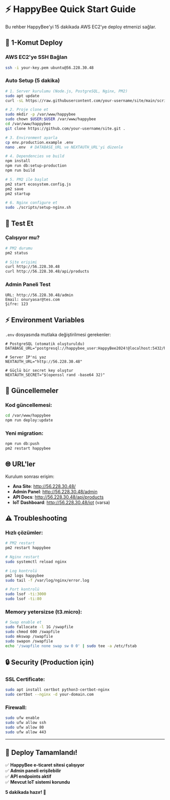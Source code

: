 # ⚡ HappyBee Quick Start Guide

Bu rehber HappyBee'yi 15 dakikada AWS EC2'ye deploy etmenizi sağlar.

## 🚀 1-Komut Deploy

### AWS EC2'ye SSH Bağlan
```bash
ssh -i your-key.pem ubuntu@56.228.30.48
```

### Auto Setup (5 dakika)
```bash
# 1. Server kurulumu (Node.js, PostgreSQL, Nginx, PM2)
sudo apt update
curl -sL https://raw.githubusercontent.com/your-username/site/main/scripts/setup-server.sh | sudo bash

# 2. Proje clone et
sudo mkdir -p /var/www/happybee
sudo chown $USER:$USER /var/www/happybee
cd /var/www/happybee
git clone https://github.com/your-username/site.git .

# 3. Environment ayarla
cp env.production.example .env
nano .env  # DATABASE_URL ve NEXTAUTH_URL'yi düzenle

# 4. Dependencies ve build
npm install
npm run db:setup-production
npm run build

# 5. PM2 ile başlat
pm2 start ecosystem.config.js
pm2 save
pm2 startup

# 6. Nginx configure et
sudo ./scripts/setup-nginx.sh
```

## 🎯 Test Et

### Çalışıyor mu?
```bash
# PM2 durumu
pm2 status

# Site erişimi
curl http://56.228.30.48
curl http://56.228.30.48/api/products
```

### Admin Paneli Test
```
URL: http://56.228.30.48/admin
Email: onuryasar@tes.com
Şifre: 123
```

## ⚡ Environment Variables

`.env` dosyasında mutlaka değiştirilmesi gerekenler:

```env
# PostgreSQL (otomatik oluşturuldu)
DATABASE_URL="postgresql://happybee_user:HappyBee2024!@localhost:5432/happybee"

# Server IP'ni yaz
NEXTAUTH_URL="http://56.228.30.48"

# Güçlü bir secret key oluştur
NEXTAUTH_SECRET="$(openssl rand -base64 32)"
```

## 🔄 Güncellemeler

### Kod güncellemesi:
```bash
cd /var/www/happybee
npm run deploy:update
```

### Yeni migration:
```bash
npm run db:push
pm2 restart happybee
```

## 🌐 URL'ler

Kurulum sonrası erişim:

- **Ana Site**: http://56.228.30.48/
- **Admin Panel**: http://56.228.30.48/admin  
- **API Docs**: http://56.228.30.48/api/products
- **IoT Dashboard**: http://56.228.30.48/iot (varsa)

## ⚠️ Troubleshooting

### Hızlı çözümler:

```bash
# PM2 restart
pm2 restart happybee

# Nginx restart  
sudo systemctl reload nginx

# Log kontrolü
pm2 logs happybee
sudo tail -f /var/log/nginx/error.log

# Port kontrolü
sudo lsof -ti:3000
sudo lsof -ti:80
```

### Memory yetersizse (t3.micro):
```bash
# Swap enable et
sudo fallocate -l 1G /swapfile
sudo chmod 600 /swapfile
sudo mkswap /swapfile  
sudo swapon /swapfile
echo '/swapfile none swap sw 0 0' | sudo tee -a /etc/fstab
```

## 🔒 Security (Production için)

### SSL Certificate:
```bash
sudo apt install certbot python3-certbot-nginx
sudo certbot --nginx -d your-domain.com
```

### Firewall:
```bash
sudo ufw enable
sudo ufw allow ssh
sudo ufw allow 80
sudo ufw allow 443
```

---

## 🎉 Deploy Tamamlandı!

✅ **HappyBee e-ticaret sitesi çalışıyor**  
✅ **Admin paneli erişilebilir**  
✅ **API endpoints aktif**  
✅ **Mevcut IoT sistemi korundu**  

**5 dakikada hazır! 🚀** 